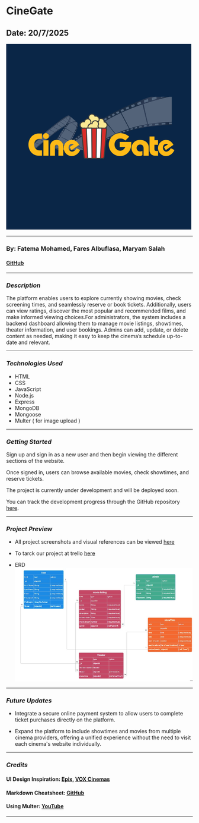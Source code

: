 # CineGate

## Date: 20/7/2025

![Image 1](image/logo.png)

---

### By: Fatema Mohamed, Fares Albuflasa, Maryam Salah

#### [GitHub](https://github.com/FerasAlbuflasa01/cinema-website)

---

### **_Description_**

The platform enables users to explore currently showing movies, check screening times, and seamlessly reserve or book tickets. Additionally, users can view ratings, discover the most popular and recommended films, and make informed viewing choices.For administrators, the system includes a backend dashboard allowing them to manage movie listings, showtimes, theater information, and user bookings. Admins can add, update, or delete content as needed, making it easy to keep the cinema’s schedule up-to-date and relevant.

---

### **_Technologies Used_**

- HTML
- CSS
- JavaScript
- Node.js
- Express
- MongoDB
- Mongoose
- Multer ( for image upload )

---

### **_Getting Started_**

Sign up and sign in as a new user and then begin viewing the different sections of the website.

Once signed in, users can browse available movies, check showtimes, and reserve tickets.

The project is currently under development and will be deployed soon.

You can track the development progress through the GitHub repository [here](https://github.com/FerasAlbuflasa01/cinema-website).

---

### **_Project Preview_**

- All project screenshots and visual references can be viewed [here](https://drive.google.com/file/d/1jH3iORZ3LbZDXxyJwevK8hZ0L3YHkoAa/view)

- To tarck our project at trello [here](https://trello.com/b/cEx1qjnE/cinegate)

- ERD ![ERD](image/erd.jpeg)

---

### **_Future Updates_**

- Integrate a secure online payment system to allow users to complete ticket purchases directly on the platform.

- Expand the platform to include showtimes and movies from multiple cinema providers, offering a unified experience without the need to visit each cinema's website individually.

---

### **_Credits_**

#### UI Design Inspiration: [Epix](https://www.epixcinemas.com/), [VOX Cinemas](https://bhr.voxcinemas.com/showtimes?&w=th&gad_source=1&gad_campaignid=21065925566&gbraid=0AAAAAC6jtJQEj1a4qUvOQdtK6PwN5cgwE&gclid=Cj0KCQjwhO3DBhDkARIsANxrhTo31WIDpK9HbScP1E0o6ZWRUmMzMcUXT8gIJRtYx1vwpZ03APsSVVcaAufAEALw_wcB)

#### Markdown Cheatsheet: [GitHub](https://github.com/FerasAlbuflasa01/cinema-website)

#### Using Multer: [YouTube](https://www.youtube.com/watch?v=wIOpe8S2Mk8)

---
